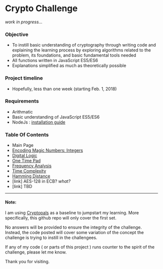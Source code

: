 # Crypto Challenge
_work in progress..._
### Objective
* To instill basic understanding of cryptography through writing code and explaining the learning process by exploring algorithms related to the problem, its foundations, and basic fundamental tools needed
* All functions written in JavaScript ES5/ES6
* Explanations simplified as much as theoretically possible

### Project timeline
* Hopefully, less than one week (starting Feb. 1, 2018)

### Requirements
* Arithmatic
* Basic understanding of JavaScript ES5/ES6
* NodeJs : [installation guide](https://nodejs.org/en/download/)

### Table Of Contents
* Main Page
* [Encoding Magic Numbers: Integers](./problem1/)
* [Digital Logic](./problem2/)
* [One Time Pad](./problem3/)
* [Frequency Analysis](./problem4/)
* [Time Complexity](./problem5/)
* [Hamming Distance](../problem6/)
* [link] AES-128 in ECB? *what?*
* [link] TBD

---
#### Note:
I am using [Cryptopals](https://cryptopals.com/) as a baseline to jumpstart my learning.  More specifically, this github repo will only cover the first set.  

No answers will be provided to ensure the integrity of the challenge.  Instead, the code posted will cover some variation of the concept the challenge is trying to instill in the challengees.

If any of my code ( or parts of this project ) runs counter to the spirit of the challenge, please let me know.

Thank you for visiting.